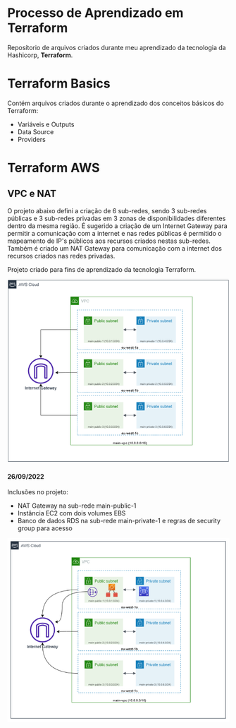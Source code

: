 # Processo de Aprendizado em Terraform

Reposítorio de arquivos criados durante meu aprendizado da tecnologia da Hashicorp, <b>Terraform</b>.

# Terraform Basics

Contém arquivos criados durante o aprendizado dos conceitos básicos do Terraform:

<ul>
<li>Variáveis e Outputs</li>
<li>Data Source</li>
<li>Providers</li>
</ul>

# Terraform AWS

<h2>VPC e NAT</h2>

<p>O projeto abaixo defini a criação de 6 sub-redes, sendo 3 sub-redes públicas e 3 sub-redes privadas em 3 zonas de disponibilidades diferentes dentro da mesma região.
É sugerido a criação de um Internet Gateway para permitir a comunicação com a internet e nas redes públicas é permitido o mapeamento de IP's públicos aos recursos criados
nestas sub-redes. Também é criado um NAT Gateway para comunicação com a internet dos recursos criados nas redes privadas.

Projeto criado para fins de aprendizado da tecnologia Terraform.</p>


<img src="terraform-aws/VPC and NAT/diagram-vpc.png" alt="Alt text" title="Optional title">

<h4>26/09/2022</h3>

Inclusões no projeto:
<ul>
    <li>NAT Gateway na sub-rede main-public-1</li>
    <li>Instância EC2 com dois volumes EBS</li>
    <li>Banco de dados RDS na sub-rede main-private-1 e regras de security group para acesso</li>
</ul>

<img src="terraform-aws\VPC and NAT\diagrama AWS VPC-v2.png" alt="Alt text" title="Optional title">
